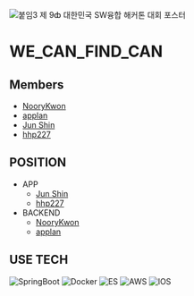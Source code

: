 ![붙임3  제 9ȸ 대한민국 SW융합 해커톤 대회 포스터](https://user-images.githubusercontent.com/48544100/186495452-4c7fdfaf-3ca8-4ec7-834d-babb4024ae0f.jpg)
# WE_CAN_FIND_CAN

## Members
- [NooryKwon](https://github.com/NooryKwon)
- [applan](https://github.com/applan)
- [Jun Shin](https://github.com/greenthings)
- [hhp227](https://github.com/hhp227)
## POSITION
- APP 
    - [Jun Shin](https://github.com/greenthings)
    - [hhp227](https://github.com/hhp227)
- BACKEND
    - [NooryKwon](https://github.com/NooryKwon)
    - [applan](https://github.com/applan)
## USE TECH
<img alt="SpringBoot" src="https://img.shields.io/badge/Spring-6DB33F?style=for-the-badge&logo=Spring&logoColor=white">
<img alt="Docker" src="https://img.shields.io/badge/Docker-2496ED?style=for-the-badge&logo=Docker&logoColor=white">
<img alt="ES" src="https://img.shields.io/badge/Elasticsearch-005571?style=for-the-badge&logo=Elasticsearch&logoColor=white">
<img alt="AWS" src="https://img.shields.io/badge/Amazon AWS-232F3E?style=for-the-badge&logo=Amazon AWS&logoColor=white">
<img alt="IOS" src="https://img.shields.io/badge/iOS-000000?style=for-the-badge&logo=iOS&logoColor=white">